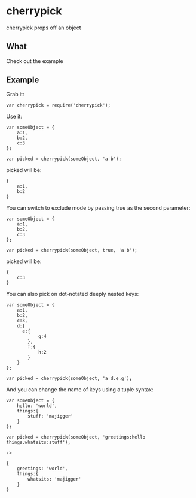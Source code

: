 cherrypick
==========

cherrypick props off an object

## What

Check out the example

## Example

Grab it:

    var cherrypick = require('cherrypick');

Use it:

    var someObject = {
        a:1,
        b:2,
        c:3
    };

    var picked = cherrypick(someObject, 'a b');

picked will be:

    {
        a:1,
        b:2
    }

You can switch to exclude mode by passing true as the second parameter:

    var someObject = {
        a:1,
        b:2,
        c:3
    };

    var picked = cherrypick(someObject, true, 'a b');

picked will be:

    {
        c:3
    }

You can also pick on dot-notated deeply nested keys:

    var someObject = {
        a:1,
        b:2,
        c:3,
        d:{
          e:{
                g:4
            },
            f:{
                h:2
            }
        }
    };

    var picked = cherrypick(someObject, 'a d.e.g');

And you can change the name of keys using a tuple syntax:

    var someObject = {
        hello: 'world',
        things:{
            stuff: 'majigger'
        }
    };

    var picked = cherrypick(someObject, 'greetings:hello things.whatsits:stuff');

    ->

    {
        greetings: 'world',
        things:{
            whatsits: 'majigger'
        }
    }